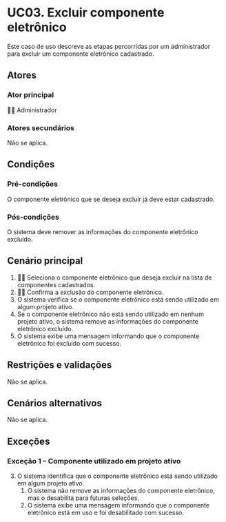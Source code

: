 # UC03. Excluir componente eletrônico

Este caso de uso descreve as etapas percorridas por um administrador para excluir um componente eletrônico cadastrado.

## Atores
### Ator principal
👨‍💼 Administrador

### Atores secundários
Não se aplica.

## Condições
### Pré-condições
O componente eletrônico que se deseja excluir já deve estar cadastrado.

### Pós-condições
O sistema deve remover as informações do componente eletrônico excluído.

## Cenário principal
1. 👨‍💼 Seleciona o componente eletrônico que deseja excluir na lista de componentes cadastrados.
2. 👨‍💼 Confirma a exclusão do componente eletrônico.
3. O sistema verifica se o componente eletrônico está sendo utilizado em algum projeto ativo.
4. Se o componente eletrônico não está sendo utilizado em nenhum projeto ativo, o sistema remove as informações do componente eletrônico excluído.
5. O sistema exibe uma mensagem informando que o componente eletrônico foi excluído com sucesso.

## Restrições e validações
Não se aplica.

## Cenários alternativos
Não se aplica.

## Exceções
### Exceção 1 – Componente utilizado em projeto ativo
3. O sistema identifica que o componente eletrônico está sendo utilizado em algum projeto ativo.
   1. O sistema não remove as informações do componente eletrônico, mas o desabilita para futuras seleções.
   2. O sistema exibe uma mensagem informando que o componente eletrônico está em uso e foi desabilitado com sucesso.
